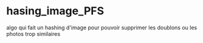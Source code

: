 # hasing_image_PFS
algo qui fait un hashing d'image pour pouvoir supprimer les doublons ou les photos trop similaires

